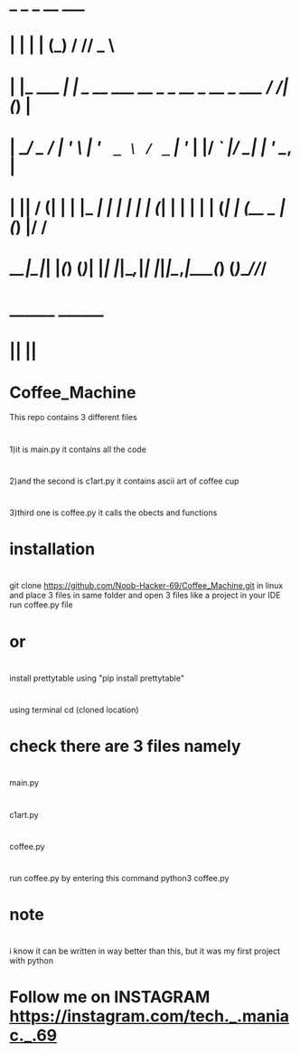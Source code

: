 #   _            _                                 _                   __ ___  
#  | |          | |                               (_)                 / // _ \ 
#  | |_ ___  ___| |__        _ __ ___   __ _ _ __  _  __ _  ___      / /| (_) |
#  | __/ _ \/ __| '_ \      | '_ ` _ \ / _` | '_ \| |/ _` |/ __|    | '_ \__, | 
#  | ||  __/ (__| | | |_   _| | | | | | (_| | | | | | (_| | (__ _   | (_) |/ / 
#  \__\___|\___|_| |_(_) (_)_| |_| |_|\__,_|_| |_|_|\__,_|\___(_) (_)___//_/  
#                    ______                                   ______          
#                   |______|                                 |______|         
#
# Coffee_Machine
This repo contains 3 different files 
#
1)it is main.py it contains all the code
#
2)and the second is c1art.py it contains ascii art of coffee cup
#
3)third one is coffee.py it calls the obects and functions
#
# installation
#
git clone https://github.com/Noob-Hacker-69/Coffee_Machine.git
in linux and place 3 files in same folder and open 3 files like a project in your IDE run coffee.py file 
#
# or 
#
install prettytable using "pip install prettytable"
#
using terminal cd (cloned location)
# check there are 3 files namely 
#
main.py 
#
c1art.py
#
coffee.py
#
run coffee.py by entering this command 
python3 coffee.py



# note
#
i know it can be written in way better than this, but it was my first project with python
#
# Follow me on INSTAGRAM https://instagram.com/tech._.maniac._.69
